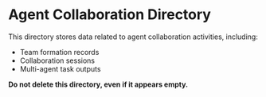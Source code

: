 # Agent Collaboration Directory

This directory stores data related to agent collaboration activities, including:
- Team formation records
- Collaboration sessions
- Multi-agent task outputs

**Do not delete this directory, even if it appears empty.**